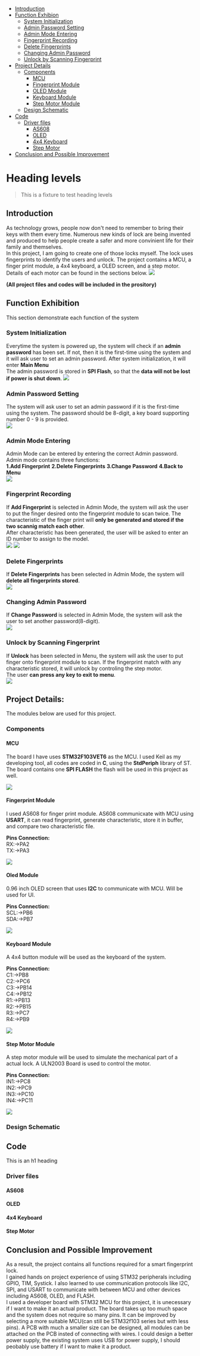 - [Introduction](#introduction)
- [Function Exhibion](#function-exhibition)
    * [System Initialization](#system-initialization)
    * [Admin Password Setting](#admin-password-setting)
    * [Admin Mode Entering](#admin-mode-entering)
    * [Fingerprint Recording](#fingerprint-recording)
    * [Delete Fingerprints](#delete-fingerprints)
    * [Changing Admin Password](#changing-admin-password)
    * [Unlock by Scanning Fingerprint](#unlock-by-scanning-fingerprint)
- [Project Details](#project-details)
  * [Components](#components)
    + [MCU](#mcu)
    + [Fingerprint Module](#fingerprint-module)
    + [OLED Module](#oled-module)
    + [Keyboard Module](#keyboard-module)
    + [Step Motor Module](#step-motor-module)
  * [Design Schematic](#design-schematic)
- [Code](#code)
  * [Driver files](#driver-files)
    + [AS608](#as608)
    + [OLED](#oled)
    + [4x4 Keyboard](#4x4-keyboard)
    + [Step Motor](#step-motor)
- [Conclusion and Possible Improvement](#conclusion-and-possible-improvemeent)

# Heading levels

> This is a fixture to test heading levels

<!-- toc -->

## Introduction
As technology grows, people now don't need to remember to bring their keys with them every time.
Numerous new kinds of lock are being invented and produced to help people create a safer and more convinient life for their family and themselves.\
In this project, I am going to create one of those locks myself. The lock uses fingerprints to identify the users and unlock. The project contains a MCU, a finger print module,
a 4x4 keyboard, a OLED screen, and a step motor. Details of each motor can be found in the sections below.
![](image/Project.jpg)

**(All project files and codes will be included in the prository)**

## Function Exhibition
This section demonstrate each function of the system

### System Initialization
Everytime the system is powered up, the system will check if an **admin password** has been set. If not, then it is the first-time using the system and it will ask user to set an admin password. After system initialization, it will enter **Main Menu**\
The admin password is stored in **SPI Flash**, so that the **data will not be lost if power is shut down**. 
![](https://github.com/jiwu66/Smart_Lock_Project/blob/main/image/init.gif)

### Admin Password Setting
The system will ask user to set an admin password if it is the first-time using the system. The password should be 8-digit, a key board supporting number 0 - 9 is provided.\
![](https://github.com/jiwu66/Smart_Lock_Project/blob/main/image/password_setting.gif)

### Admin Mode Entering
Admin Mode can be entered by entering the correct Admin password.\
Admin mode contains three functions:\
**1.Add Fingerprint**
**2.Delete Fingerprints**
**3.Change Password**
**4.Back to Menu**\
![](https://github.com/jiwu66/Smart_Lock_Project/blob/main/image/admin_mode1.gif)

### Fingerprint Recording
If **Add Fingerprint** is selected in Admin Mode, the system will ask the user to put the finger desired onto the fingerprint module to scan twice. The characteristic of the finger print will **only be generated and stored if the two scannig match each other**.\
After characteristic has been generated, the user will be asked to enter an ID number to assign to the model.\
![](https://github.com/jiwu66/Smart_Lock_Project/blob/main/image/add_fp_p1.gif)
![](https://github.com/jiwu66/Smart_Lock_Project/blob/main/image/add_fp_p2.gif)

### Delete Fingerprints
If **Delete Fingerprints** has been selected in Admin Mode, the system will **delete all fingerprints stored**.\
![](https://github.com/jiwu66/Smart_Lock_Project/blob/main/image/delete_fp.gif)

### Changing Admin Password
If **Change Password** is selected in Admin Mode, the system will ask the user to set another password(8-digit).\
![](https://github.com/jiwu66/Smart_Lock_Project/blob/main/image/change_password.gif)

### Unlock by Scanning Fingerprint
If **Unlock** has been selected in Menu, the system will ask the user to put finger onto fingerprint module to scan. If the fingerprint match with any characteristic stored, it will unlock by controling the step motor.\
The user **can press any key to exit to menu**.\
![](https://github.com/jiwu66/Smart_Lock_Project/blob/main/image/unlcok.gif)

## Project Details:

The modules below are used for this project.

### Components

#### MCU
The board I have uses **STM32F103VET6** as the MCU. I used Keil as my developing tool, all codes are coded in **C**, using the **StdPeriph** library of ST.\
The board contains one **SPI FLASH** the flash will be used in this project as well.

![](https://github.com/jiwu66/Smart_Lock_Project/blob/main/image/ee96a469af56a7de4c5dc01b580b70b.jpg)

#### Fingerprint Module
I used AS608 for finger print module. AS608 communicxate with MCU using **USART**, it can read fingerprint, generate characteristic, store it in buffer, and compare two characteristic file.

**Pins Connection:**\
RX:->PA2\
TX:->PA3

![](https://github.com/jiwu66/Smart_Lock_Project/blob/main/image/AS608.jpg)

#### Oled Module
0.96 inch OLED screen that uses **I2C** to communicate with MCU. Will be used for UI.

**Pins Connection:**\
SCL:->PB6\
SDA:->PB7

![](https://github.com/jiwu66/Smart_Lock_Project/blob/main/image/oled.jpg)

#### Keyboard Module
A 4x4 button module will be used as the keyboard of the system.

**Pins Connection:**\
C1:->PB8\
C2:->PC6\
C3:->PB14\
C4:->PB12\
R1:->PB13\
R2:->PB15\
R3:->PC7\
R4:->PB9

![](https://github.com/jiwu66/Smart_Lock_Project/blob/main/image/keyboard.jpg)

#### Step Motor Module
A step motor module will be used to simulate the mechanical part of a actual lock. A ULN2003 Board is used to control the motor.

**Pins Connection:**\
IN1:->PC8\
IN2:->PC9\
IN3:->PC10\
IN4:->PC11

![](https://github.com/jiwu66/Smart_Lock_Project/blob/main/image/motor.jpg)
### Design Schematic

## Code

This is an h1 heading

### Driver files

#### AS608

#### OLED

#### 4x4 Keyboard

#### Step Motor

## Conclusion and Possible Improvement
As a result, the project contains all functions required for a smart fingerprint lock.\
I gained hands on project experience of using STM32 peripherals including GPIO, TIM, Systick. I also learned to use communication protocols like I2C, SPI, and USART to communicate with between MCU and other devices including AS608, OLED, and FLASH.\
I used a developer board with STM32 MCU for this project, it is unecessary if I want to make it an actual product. The board takes up too much space and the system does not require so many pins. It can be improved by selecting a more suitable MCU(can still be STM32f103 series but with less pins). A PCB with much a smaller size can be designed, all modules can be attached on the PCB insted of connecting with wires. I could design a better power supply, the existing system uses USB for power supply, I should peobably use battery if I want to make it a product.
